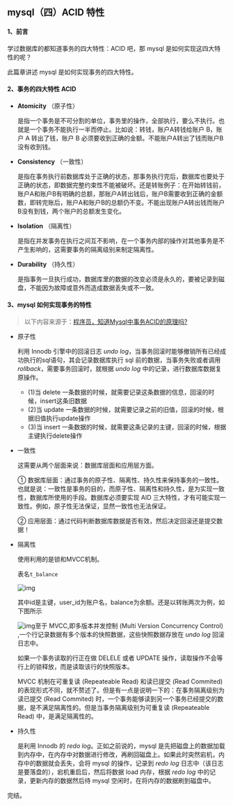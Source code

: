## mysql（四）ACID 特性

#### 1、前言

学过数据库的都知道事务的四大特性：ACID 吧，那 mysql 是如何实现这四大特性的呢？

此篇章讲述 mysql 是如何实现事务的四大特性。

#### 2、事务的四大特性 ACID

* **Atomicity** （原子性）

  是指一个事务是不可分割的单位，事务里的操作，全部执行，要么不执行。也就是一个事务不能执行一半而停止。比如说：转钱，账户A转钱给账户 B，账户 A 转出了钱，账户 B 必须要收到正确的金额。不能账户A转出了钱而账户B没有收到钱。

* **Consistency** （一致性）

  是指在事务执行前数据库处于正确的状态，那事务执行完后，数据库也要处于正确的状态，即数据完整约束性不能被破坏。还是转账例子：在开始转钱前，账户A和账户B有明确的总额，那账户A转出钱后，账户B需要收到正确的金额数，即转完账后，账户A和账户B的总额仍不变。不能出现账户A转出钱而账户B没有到钱，两个账户的总额发生变化。

* **Isolation** （隔离性）

  是指在并发事务在执行之间互不影响，在一个事务内部的操作对其他事务是不产生影响的，这需要事务的隔离级别来制定隔离性。

* **Durability** （持久性）

  是指事务一旦执行成功，数据库里的数据的改变必须是永久的，要被记录到磁盘，不能因为故障或意外而造成数据丢失或不一致。

#### 3、mysql 如何实现事务的特性

> 以下内容来源于：<a href="https://mp.weixin.qq.com/s?__biz=MzIwMDgzMjc3NA==&mid=2247484533&idx=1&sn=c15b19bff49b46b6af31dca1646c524a&chksm=96f6661ca181ef0a5061e9c2c0bd5912733bfa733f028f357e997ea4d963431dca9eeefd54c5&mpshare=1&scene=23&srcid=0221GioIvPLjqczUm2RNKwur&sharer_sharetime=1582265947845&sharer_shareid=a8ee705dc28d6aaab271b797da5bc9c5#rd">程序员，知道Mysql中事务ACID的原理吗?</a>

* 原子性

  利用 Innodb 引擎中的回滚日志 *undo log*，当事务回滚时能够撤销所有已经成功执行的sql语句，其会记录数据库执行 sql 前的数据，当事务失败或者调用 *rollback*，需要事务回滚时，就根据 *undo log* 中的记录，进行数据库数据复原操作。

  - (1)当 delete 一条数据的时候，就需要记录这条数据的信息，回滚的时候，insert这条旧数据
  - (2)当 update 一条数据的时候，就需要记录之前的旧值，回滚的时候，根据旧值执行update操作
  - (3)当 insert 一条数据的时候，就需要这条记录的主键，回滚的时候，根据主键执行delete操作

* 一致性

  这需要从两个层面来说：数据库层面和应用层方面。

  ① 数据库层面：通过事务的原子性、隔离性、持久性来保持事务的一致性。也就是说：一致性是事务的目的，而原子性、隔离性和持久性，是为实现一致性，数据库所使用的手段。数据库必须要实现 AID 三大特性，才有可能实现一致性。例如，原子性无法保证，显然一致性也无法保证。

  ② 应用层面：通过代码判断数据库数据是否有效，然后决定回滚还是提交数据！

* 隔离性

  使用利用的是锁和MVCC机制。

  表名`t_balance`

  ![img](http://mmbiz.qpic.cn/mmbiz_png/SYoYmIOcI5oc7c7gqDQh2yS1Wv3DWvQuk8zL2drcNJmibDibOjo43U58RKicfYkuZ4Ekcot5vrxL6RCE08XmhJ6Xg/640?wx_fmt=png&tp=webp&wxfrom=5&wx_lazy=1&wx_co=1&retryload=0)

  其中id是主键，user_id为账户名，balance为余额。还是以转账两次为例，如下图所示

  ![img](http://mmbiz.qpic.cn/mmbiz_png/SYoYmIOcI5oc7c7gqDQh2yS1Wv3DWvQuKmj8zWxibW6iaiciciaenwxkHLRLHmibJtfO1HBA3b2Y5lMfAn9YCqWAd8YQ/640?wx_fmt=png&tp=webp&wxfrom=5&wx_lazy=1&wx_co=1&retryload=0)至于 MVCC,即多版本并发控制 (Multi Version Concurrency Control) ,一个行记录数据有多个版本的快照数据，这些快照数据存放在 *undo log* 回滚日志中。

  如果一个事务读取的行正在做 DELELE 或者 UPDATE 操作，读取操作不会等行上的锁释放，而是读取该行的快照版本。

  MVCC 机制在可重复读 (Repeateable Read) 和读已提交 (Read Commited) 的表现形式不同，就不赘述了。但是有一点是说明一下的：在事务隔离级别为读已提交 (Read Commited) 时，一个事务能够读到另一个事务已经提交的数据，是不满足隔离性的。但是当事务隔离级别为可重复读 (Repeateable Read) 中，是满足隔离性的。

* 持久性

  是利用 Innodb 的 *redo log*。正如之前说的，mysql 是先把磁盘上的数据加载到内存中，在内存中对数据进行修改，再刷回磁盘上。如果此时突然宕机，内存中的数据就会丢失，会将 mysql 的操作，记录到 *redo log* 日志中（该日志是要落盘的），宕机重启后，然后将数据 load 内存，根据 *redo log* 中的记录，更新内存的数据然后待 mysql 空闲时，在将内存的数据刷到磁盘中。

  

完结。

